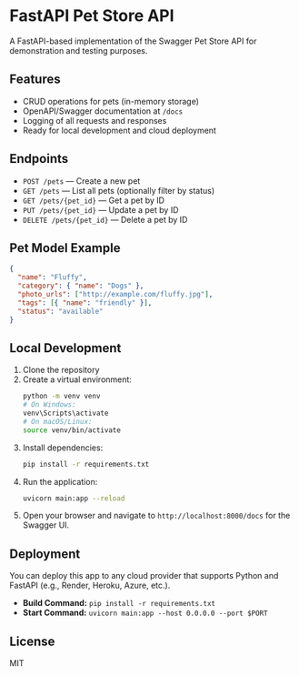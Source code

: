 # FastAPI Pet Store API

A FastAPI-based implementation of the Swagger Pet Store API for demonstration and testing purposes.

## Features

- CRUD operations for pets (in-memory storage)
- OpenAPI/Swagger documentation at `/docs`
- Logging of all requests and responses
- Ready for local development and cloud deployment

## Endpoints

- `POST /pets` — Create a new pet
- `GET /pets` — List all pets (optionally filter by status)
- `GET /pets/{pet_id}` — Get a pet by ID
- `PUT /pets/{pet_id}` — Update a pet by ID
- `DELETE /pets/{pet_id}` — Delete a pet by ID

## Pet Model Example

```json
{
  "name": "Fluffy",
  "category": { "name": "Dogs" },
  "photo_urls": ["http://example.com/fluffy.jpg"],
  "tags": [{ "name": "friendly" }],
  "status": "available"
}
```

## Local Development

1. Clone the repository
2. Create a virtual environment:
   ```bash
   python -m venv venv
   # On Windows:
   venv\Scripts\activate
   # On macOS/Linux:
   source venv/bin/activate
   ```
3. Install dependencies:
   ```bash
   pip install -r requirements.txt
   ```
4. Run the application:
   ```bash
   uvicorn main:app --reload
   ```
5. Open your browser and navigate to `http://localhost:8000/docs` for the Swagger UI.

## Deployment

You can deploy this app to any cloud provider that supports Python and FastAPI (e.g., Render, Heroku, Azure, etc.).

- **Build Command:** `pip install -r requirements.txt`
- **Start Command:** `uvicorn main:app --host 0.0.0.0 --port $PORT`

## License

MIT
